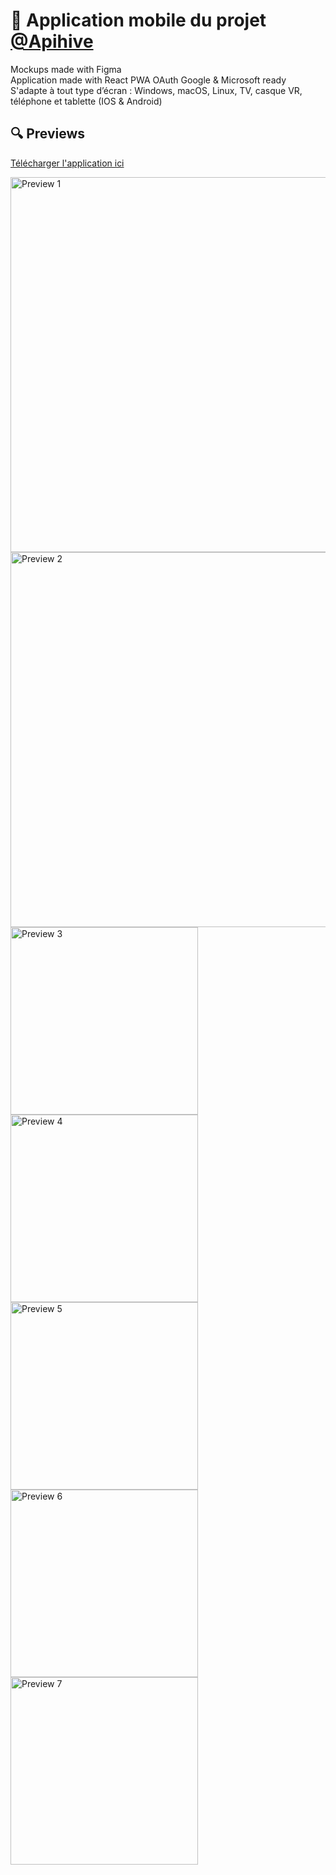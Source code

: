 # 📱 Application mobile du projet [@Apihive](https://github.com/APIHive-FR)

Mockups made with Figma  
Application made with React PWA
OAuth Google & Microsoft ready  
S'adapte à tout type d’écran : Windows, macOS, Linux, TV, casque VR, téléphone et tablette (IOS & Android)

## 🔍 Previews

[Télécharger l'application ici](https://mobile-pwa.apihive.fr)

<img src="readme/preview/1.png" alt="Preview 1" width="600">
<img src="readme/preview/2.png" alt="Preview 2" width="600">
<img src="readme/preview/3.png" alt="Preview 3" width="300">
<img src="readme/preview/4.png" alt="Preview 4" width="300">
<img src="readme/preview/5.png" alt="Preview 5" width="300">
<img src="readme/preview/6.png" alt="Preview 6" width="300">
<img src="readme/preview/7.png" alt="Preview 7" width="300">
